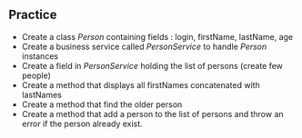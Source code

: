## Practice

* Create a class *Person* containing fields : login, firstName, lastName, age
* Create a business service called *PersonService* to handle *Person* instances
* Create a field in *PersonService* holding the list of persons (create few people)
* Create a method that displays all firstNames concatenated with lastNames
* Create a method that find the older person
* Create a method that add a person to the list of persons and throw an error if the person already exist. 
